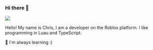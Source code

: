 ### Hi there 👋

<a href="https://github.com/Cigatronix">
  <img align="center" src="https://github-readme-stats.vercel.app/api?username=cigatronix&count_private=true&hide=stars&hide_border=true&show_icons=true&theme=onedark&custom_title=My%20GitHub%20Stats!" />
</a>

Hello! My name is Chris, I am a developer on the Roblox platform. I like programming in Luau and TypeScript.

🌱 I'm always learning :)



